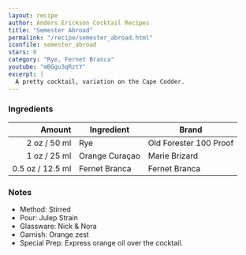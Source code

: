 ```yaml
---
layout: recipe
author: Anders Erickson Cocktail Recipes
title: "Semester Abroad"
permalink: "/recipe/semester_abroad.html"
iconfile: semester_abroad
stars: 0
category: "Rye, Fernet Branca"
youtube: "mBGgu3qRztY"
excerpt: |
  A pretty cocktail, variation on the Cape Codder.
---
```


### Ingredients

| Amount | Ingredient     | Brand                  |
| -----: | -------------- | ---------------------- |
|   2 oz / 50 ml | Rye            | Old Forester 100 Proof |
|   1 oz / 25 ml | Orange Curaçao | Marie Brizard          |
| 0.5 oz / 12.5 ml | Fernet Branca  | Fernet Branca          |

### Notes

- Method: Stirred
- Pour: Julep Strain
- Glassware: Nick & Nora
- Garnish: Orange zest
- Special Prep: Express orange oil over the cocktail.
